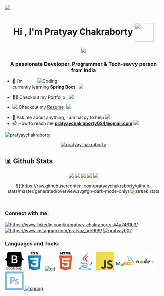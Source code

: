 <!-- <img src="https://beinsure.com/wp-content/uploads/2022/10/1-4.jpg"> -->
<img src="https://blog.postman.com/wp-content/uploads/2019/01/platform.png">

<!-- <img width="100" height="100"  align="center" src="https://media.tenor.com/fFWcjOYqpWMAAAAM/jasgagger-jason.gif" > -->
<h1 align="center">Hi , I'm Pratyay Chakraborty  <img width="60" height="60"  align="center" src="https://media.tenor.com/fFWcjOYqpWMAAAAM/jasgagger-jason.gif" > </h1>
<p align="center">
<img src="https://readme-typing-svg.herokuapp.com?size=26&duration=2500&lines=Software+Engineer;backened+developer;fullstack+developer" > 
</p>
<h3 align="center">A passionate Developer, Programmer & Tech-savvy person from India</h3>


<img align="right" alt="Coding" width="400" src="https://i.pinimg.com/originals/5a/ab/23/5aab239aeaf861b629f3eac134d6bf74.gif">

- 🌱 I’m currently learning **Spring Boot** &nbsp; <img width="15" src="https://i.gifer.com/origin/b3/b34dc1592ae8556da933835c0d532738_w200.webp">

<!-- Portfolio -->
- 👨‍💻 Checkout my [Portfolio](https://pratyaychakraborty.github.io/PatyayChakraborty.github.io/) &nbsp; <img width="15" src="https://i.gifer.com/origin/b3/b34dc1592ae8556da933835c0d532738_w200.webp">


<!-- Resume -->
-  <img width="20" src = "https://user-images.githubusercontent.com/66555692/190847273-1a125e30-6bb9-4221-916f-47ef6d774f58.png" > Checkout my [Resume](https://drive.google.com/file/d/1PRobhkecI-gexVUy3AOgfaonP9d-MlsF/view?usp=sharing)&nbsp; <img width="15" src="https://i.gifer.com/origin/b3/b34dc1592ae8556da933835c0d532738_w200.webp">


<!-- <img width="30" src = "https://user-images.githubusercontent.com/66555692/190847273-1a125e30-6bb9-4221-916f-47ef6d774f58.png" > -->


- 💬 Ask me about anything, I am happy to help <img width="15" src="https://i.gifer.com/origin/b3/b34dc1592ae8556da933835c0d532738_w200.webp">
- 📫 How to reach me **pratyaychakraborty024@gmail.com** <img width="15" src="https://i.gifer.com/origin/b3/b34dc1592ae8556da933835c0d532738_w200.webp">

<p align="left"> <img src="https://komarev.com/ghpvc/?username=pratyaychakraborty&label=Profile%20views&color=0e75b6&style=flat" alt="pratyaychakraborty" /> </p>

<p align="center"> <a href="https://github.com/ryo-ma/github-profile-trophy"><img src="https://github-profile-trophy.vercel.app/?username=pratyaychakraborty&theme=algolia" alt="pratyaychakraborty" /></a> </p>

 <h2> 📊 Github Stats</h2>
<p align="center">
<img src="http://github-profile-summary-cards.vercel.app/api/cards/profile-details?username=pratyaychakraborty&theme=solarized_dark">
<img src="http://github-profile-summary-cards.vercel.app/api/cards/repos-per-language?username=pratyaychakraborty&theme=solarized_dark">
<img src="http://github-profile-summary-cards.vercel.app/api/cards/most-commit-language?username=pratyaychakraborty&theme=solarized_dark">
<img src="http://github-profile-summary-cards.vercel.app/api/cards/stats?username=pratyaychakraborty&theme=solarized_dark">
<img src="http://github-profile-summary-cards.vercel.app/api/cards/productive-time?username=pratyaychakraborty&theme=solarized_dark&utcOffset=8">
	
</p>
<p align="center" style="margin-right:0px;padding-right:0px">
<!--                <img src="https://github-readme-stats.vercel.app/api?username=pratyaychakraborty&theme=algolia" width="400"> -->
	![](https://raw.githubusercontent.com/pratyaychakraborty/github-stats/master/generated/overview.svg#gh-dark-mode-only)
               <img alt="streak stats" src="https://github-readme-streak-stats.herokuapp.com/?user=pratyaychakraborty&theme=algolia" width="400">
</p>

  <br/>

<h3 align="left">Connect with me:</h3>
<p align="left">
<a href="https://linkedin.com/in/https://www.linkedin.com/in/pratyay-chakraborty-44a7461b3/" target="blank"><img align="center" src="https://raw.githubusercontent.com/rahuldkjain/github-profile-readme-generator/master/src/images/icons/Social/linked-in-alt.svg" alt="https://www.linkedin.com/in/pratyay-chakraborty-44a7461b3/" height="30" width="40" /></a>
<a href="https://instagram.com/https://www.instagram.com/pratyay_adr999/" target="blank"><img align="center" src="https://raw.githubusercontent.com/rahuldkjain/github-profile-readme-generator/master/src/images/icons/Social/instagram.svg" alt="https://www.instagram.com/pratyay_adr999/" height="30" width="40" /></a>
<a href="https://www.leetcode.com/pratyay007" target="blank"><img align="center" src="https://raw.githubusercontent.com/rahuldkjain/github-profile-readme-generator/master/src/images/icons/Social/leet-code.svg" alt="pratyay007" height="30" width="40" /></a>
</p>

<h3 align="left">Languages and Tools:</h3>
<p align="left"> <a href="https://getbootstrap.com" target="_blank" rel="noreferrer"> <img src="https://raw.githubusercontent.com/devicons/devicon/master/icons/bootstrap/bootstrap-plain-wordmark.svg" alt="bootstrap" width="60" height="60"/> </a> <a href="https://www.w3schools.com/css/" target="_blank" rel="noreferrer"> <img src="https://raw.githubusercontent.com/devicons/devicon/master/icons/css3/css3-original-wordmark.svg" alt="css3" width="60" height="60"/> </a> <a href="https://git-scm.com/" target="_blank" rel="noreferrer"> <img src="https://www.vectorlogo.zone/logos/git-scm/git-scm-icon.svg" alt="git" width="60" height="60"/> </a> <a href="https://www.w3.org/html/" target="_blank" rel="noreferrer"> <img src="https://raw.githubusercontent.com/devicons/devicon/master/icons/html5/html5-original-wordmark.svg" alt="html5" width="60" height="60"/> </a> <a href="https://www.java.com" target="_blank" rel="noreferrer"> <img src="https://raw.githubusercontent.com/devicons/devicon/master/icons/java/java-original.svg" alt="java" width="60" height="60"/> </a> <a href="https://developer.mozilla.org/en-US/docs/Web/JavaScript" target="_blank" rel="noreferrer"> <img src="https://raw.githubusercontent.com/devicons/devicon/master/icons/javascript/javascript-original.svg" alt="javascript" width="60" height="60"/> </a> <a href="https://www.mysql.com/" target="_blank" rel="noreferrer"> <img src="https://raw.githubusercontent.com/devicons/devicon/master/icons/mysql/mysql-original-wordmark.svg" alt="mysql" width="60" height="60"/> </a> <a href="https://nodejs.org" target="_blank" rel="noreferrer"> <img src="https://raw.githubusercontent.com/devicons/devicon/master/icons/nodejs/nodejs-original-wordmark.svg" alt="nodejs" width="60" height="60"/> </a> <a href="https://www.photoshop.com/en" target="_blank" rel="noreferrer"> <img src="https://raw.githubusercontent.com/devicons/devicon/master/icons/photoshop/photoshop-line.svg" alt="photoshop" width="60" height="60"/> </a> <a href="https://spring.io/" target="_blank" rel="noreferrer"> <img src="https://www.vectorlogo.zone/logos/springio/springio-icon.svg" alt="spring" width="60" height="60"/> </a> </p>


